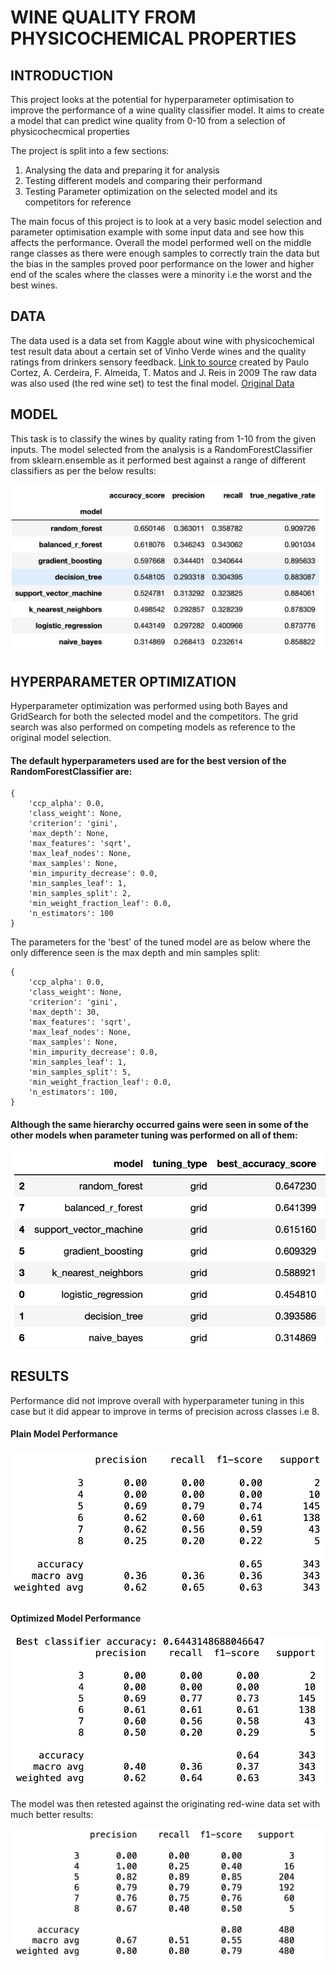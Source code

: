 # WINE QUALITY  FROM PHYSICOCHEMICAL PROPERTIES

## INTRODUCTION
This project looks at the potential for hyperparameter optimisation to improve the performance of a wine
quality classifier model. It aims to create a model that can predict wine quality from 0-10 from a selection of physicochecmical properties

The project is split into a few sections:
1. Analysing the data and preparing it for analysis
2. Testing different models and comparing their performand
3. Testing Parameter optimization on the selected model and its competitors for reference

The main focus of this project is to look at a very basic model selection and parameter optimisation example with some input data and see how this affects the performance.
Overall the model performed well on the middle range classes as there were enough samples to correctly train the data but the bias in the samples proved poor performance on the lower and higher end of the scales where the classes were a minority i.e the worst and the best wines. 

## DATA
The data used is a data set from Kaggle about wine with physicochemical test result data about a certain set of Vinho Verde wines and the quality ratings from drinkers sensory feedback.
[Link to source](https./images//www.kaggle.co./images/dataset./images/yasser./images/wine-quality-dataset?resource=download) created by Paulo Cortez, A. Cerdeira, F. Almeida, T. Matos and J. Reis in 2009
The raw data was also used (the red wine set) to test the final model. [Original Data](http./images//www3.dsi.uminho.p./images/pcorte./images/win./images/)

## MODEL 
This task is to classify the wines by quality rating from 1-10 from the given inputs.
The model selected from the analysis is a RandomForestClassifier from sklearn.ensemble as it performed best against a range of different classifiers as per the below results:

![Comparing Models](./images/results-compare.jpg)

## HYPERPARAMETER OPTIMIZATION
Hyperparameter optimization was performed using both Bayes and GridSearch for both the selected model and the competitors. The grid search was also performed on competing models as reference to the original model selection.
#### The default hyperparameters used are for the best version of the RandomForestClassifier are: 
```
{ 
    'ccp_alpha': 0.0, 
    'class_weight': None, 
    'criterion': 'gini', 
    'max_depth': None, 
    'max_features': 'sqrt', 
    'max_leaf_nodes': None, 
    'max_samples': None, 
    'min_impurity_decrease': 0.0, 
    'min_samples_leaf': 1, 
    'min_samples_split': 2, 
    'min_weight_fraction_leaf': 0.0, 
    'n_estimators': 100
}
```

The parameters for the 'best' of the tuned model are as below where the only difference seen is the max depth and min samples split:
```
{
    'ccp_alpha': 0.0, 
    'class_weight': None, 
    'criterion': 'gini', 
    'max_depth': 30, 
    'max_features': 'sqrt', 
    'max_leaf_nodes': None, 
    'max_samples': None, 
    'min_impurity_decrease': 0.0, 
    'min_samples_leaf': 1, 
    'min_samples_split': 5, 
    'min_weight_fraction_leaf': 0.0, 
    'n_estimators': 100, 
}
```

#### Although the same hierarchy occurred gains were seen in some of the other models when parameter tuning was performed on all of them: 
![Models Performance](./images/tuning-all.jpg)

## RESULTS

Performance did not improve overall with hyperparameter tuning in this case but it did appear to improve in terms of precision across classes i.e 8.
#### Plain Model Performance
![Plain Model Performance](./images/plain-stats.jpg)

#### Optimized Model Performance
![Plain Model Performance](./images/best-search-model.jpg)

The model was then retested against the originating red-wine data set with much better results:

!["Model Performance Another Data Set"](./images/results-original-data.jpg)